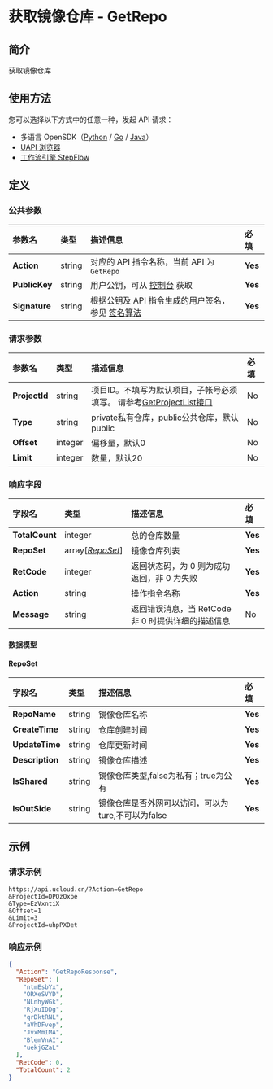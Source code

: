 # 获取镜像仓库 - GetRepo

## 简介

获取镜像仓库





## 使用方法

您可以选择以下方式中的任意一种，发起 API 请求：
- 多语言 OpenSDK（[Python](https://github.com/ucloud/ucloud-sdk-python3) / [Go](https://github.com/ucloud/ucloud-sdk-go) / [Java](https://github.com/ucloud/ucloud-sdk-java)）
- [UAPI 浏览器](https://console.ucloud.cn/uapi/detail?id=GetRepo)
- [工作流引擎 StepFlow](https://console.ucloud.cn/stepflow/manage/)

## 定义

### 公共参数

| 参数名 | 类型 | 描述信息 | 必填 |
|:---|:---|:---|:---|
| **Action**     | string  | 对应的 API 指令名称，当前 API 为 `GetRepo`                        | **Yes** |
| **PublicKey**  | string  | 用户公钥，可从 [控制台](https://console.ucloud.cn/uapi/apikey) 获取                                             | **Yes** |
| **Signature**  | string  | 根据公钥及 API 指令生成的用户签名，参见 [签名算法](api/summary/signature.md)  | **Yes** |

### 请求参数

| 参数名 | 类型 | 描述信息 | 必填 |
|:---|:---|:---|:---|
| **ProjectId** | string | 项目ID。不填写为默认项目，子帐号必须填写。 请参考[GetProjectList接口](api/summary/get_project_list) |No|
| **Type** | string | private私有仓库，public公共仓库，默认public |No|
| **Offset** | integer | 偏移量，默认0 |No|
| **Limit** | integer | 数量，默认20 |No|

### 响应字段

| 字段名 | 类型 | 描述信息 | 必填 |
|:---|:---|:---|:---|
| **TotalCount** | integer | 总的仓库数量 |**Yes**|
| **RepoSet** | array[[*RepoSet*](#RepoSet)] | 镜像仓库列表 |**Yes**|
| **RetCode** | integer | 返回状态码，为 0 则为成功返回，非 0 为失败 |**Yes**|
| **Action** | string | 操作指令名称 |**Yes**|
| **Message** | string | 返回错误消息，当 RetCode 非 0 时提供详细的描述信息 |No|

#### 数据模型


#### RepoSet

| 字段名 | 类型 | 描述信息 | 必填 |
|:---|:---|:---|:---|
| **RepoName** | string | 镜像仓库名称 |**Yes**|
| **CreateTime** | string | 仓库创建时间 |**Yes**|
| **UpdateTime** | string | 仓库更新时间 |**Yes**|
| **Description** | string | 镜像仓库描述 |**Yes**|
| **IsShared** | string | 镜像仓库类型,false为私有；true为公有 |**Yes**|
| **IsOutSide** | string | 镜像仓库是否外网可以访问，可以为ture,不可以为false |**Yes**|

## 示例

### 请求示例
    
```
https://api.ucloud.cn/?Action=GetRepo
&ProjectId=DPQzQxpe
&Type=EzVxntiX
&Offset=1
&Limit=3
&ProjectId=uhpPXDet
```

### 响应示例
    
```json
{
  "Action": "GetRepoResponse",
  "RepoSet": [
    "ntmEsbYx",
    "ORXeSVYD",
    "NLnhyWGk",
    "RjXuIDDg",
    "qrDktRNL",
    "aVhDFvep",
    "JvxMmIMA",
    "BlemVnAI",
    "uekjGZaL"
  ],
  "RetCode": 0,
  "TotalCount": 2
}
```





